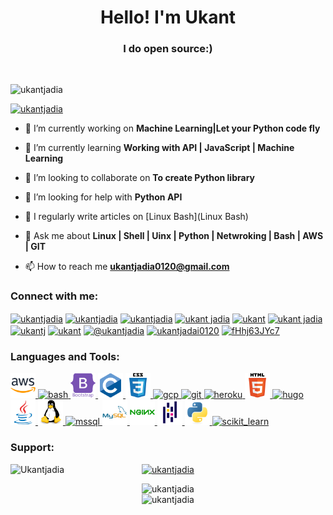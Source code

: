 
<h1 align="center">Hello! I'm Ukant</h1>
<h3 align="center">I do open source:)</h3>
<br \>

<p align="left"> <img src="https://komarev.com/ghpvc/?username=ukantjadia&label=Profile%20views&color=00ff40&style=plastic" alt="ukantjadia" /> </p>

<p align="left"> <a href="https://github.com/ryo-ma/github-profile-trophy"><img src="https://github-profile-trophy.vercel.app/?username=ukantjadia" alt="ukantjadia" /></a> </p>

- 🔭 I’m currently working on **Machine Learning|Let your Python code fly**

- 🌱 I’m currently learning **Working with API | JavaScript | Machine Learning**

- 👯 I’m looking to collaborate on **To create Python library**

- 🤝 I’m looking for help with **Python API**

- 📝 I regularly write articles on [Linux Bash](Linux Bash)

- 💬 Ask me about **Linux | Shell | Uinx | Python | Netwroking | Bash | AWS | GIT**

- 📫 How to reach me **ukantjadia0120@gmail.com**

<!-- ### Blogs posts -->
<!-- BLOG-POST-LIST:START -->
<!-- BLOG-POST-LIST:END -->

<h3 align="left"> 



<h3 align="left">Connect with me:</h3>
<p align="left">
<a href="https://codepen.io/ukantjadia" target="blank"><img align="center" src="https://raw.githubusercontent.com/rahuldkjain/github-profile-readme-generator/master/src/images/icons/Social/codepen.svg" alt="ukantjadia" height="30" width="40" /></a>
<a href="https://dev.to/ukantjadia" target="blank"><img align="center" src="https://raw.githubusercontent.com/rahuldkjain/github-profile-readme-generator/master/src/images/icons/Social/devto.svg" alt="ukantjadia" height="30" width="40" /></a>
<a href="https://twitter.com/ukantjadia" target="blank"><img align="center" src="https://raw.githubusercontent.com/rahuldkjain/github-profile-readme-generator/master/src/images/icons/Social/twitter.svg" alt="ukantjadia" height="30" width="40" /></a>
<a href="https://linkedin.com/in/ukant jadia" target="blank"><img align="center" src="https://raw.githubusercontent.com/rahuldkjain/github-profile-readme-generator/master/src/images/icons/Social/linked-in-alt.svg" alt="ukant jadia" height="30" width="40" /></a>
<a href="https://kaggle.com/ukant" target="blank"><img align="center" src="https://raw.githubusercontent.com/rahuldkjain/github-profile-readme-generator/master/src/images/icons/Social/kaggle.svg" alt="ukant" height="30" width="40" /></a>
<a href="https://fb.com/ukant jadia" target="blank"><img align="center" src="https://raw.githubusercontent.com/rahuldkjain/github-profile-readme-generator/master/src/images/icons/Social/facebook.svg" alt="ukant jadia" height="30" width="40" /></a>
<a href="https://instagram.com/ukantj" target="blank"><img align="center" src="https://raw.githubusercontent.com/rahuldkjain/github-profile-readme-generator/master/src/images/icons/Social/instagram.svg" alt="ukantj" height="30" width="40" /></a>
<a href="https://dribbble.com/ukant" target="blank"><img align="center" src="https://raw.githubusercontent.com/rahuldkjain/github-profile-readme-generator/master/src/images/icons/Social/dribbble.svg" alt="ukant" height="30" width="40" /></a>
<a href="https://medium.com/@ukantjadia" target="blank"><img align="center" src="https://raw.githubusercontent.com/rahuldkjain/github-profile-readme-generator/master/src/images/icons/Social/medium.svg" alt="@ukantjadia" height="30" width="40" /></a>
<a href="https://www.hackerrank.com/ukantjadai0120" target="blank"><img align="center" src="https://raw.githubusercontent.com/rahuldkjain/github-profile-readme-generator/master/src/images/icons/Social/hackerrank.svg" alt="ukantjadai0120" height="30" width="40" /></a>
<a href="https://discord.gg/fHhj63JYc7" target="blank"><img align="center" src="https://raw.githubusercontent.com/rahuldkjain/github-profile-readme-generator/master/src/images/icons/Social/discord.svg" alt="fHhj63JYc7" height="30" width="40" /></a>
</p>

<h3 align="left">Languages and Tools:</h3>
<p align="left"> <a href="https://aws.amazon.com" target="_blank" rel="noreferrer"> <img src="https://raw.githubusercontent.com/devicons/devicon/master/icons/amazonwebservices/amazonwebservices-original-wordmark.svg" alt="aws" width="40" height="40"/> </a> <a href="https://www.gnu.org/software/bash/" target="_blank" rel="noreferrer"> <img src="https://www.vectorlogo.zone/logos/gnu_bash/gnu_bash-icon.svg" alt="bash" width="40" height="40"/> </a> <a href="https://getbootstrap.com" target="_blank" rel="noreferrer"> <img src="https://raw.githubusercontent.com/devicons/devicon/master/icons/bootstrap/bootstrap-plain-wordmark.svg" alt="bootstrap" width="40" height="40"/> </a> <a href="https://www.cprogramming.com/" target="_blank" rel="noreferrer"> <img src="https://raw.githubusercontent.com/devicons/devicon/master/icons/c/c-original.svg" alt="c" width="40" height="40"/> </a> <a href="https://www.w3schools.com/css/" target="_blank" rel="noreferrer"> <img src="https://raw.githubusercontent.com/devicons/devicon/master/icons/css3/css3-original-wordmark.svg" alt="css3" width="40" height="40"/> </a> <a href="https://cloud.google.com" target="_blank" rel="noreferrer"> <img src="https://www.vectorlogo.zone/logos/google_cloud/google_cloud-icon.svg" alt="gcp" width="40" height="40"/> </a> <a href="https://git-scm.com/" target="_blank" rel="noreferrer"> <img src="https://www.vectorlogo.zone/logos/git-scm/git-scm-icon.svg" alt="git" width="40" height="40"/> </a> <a href="https://heroku.com" target="_blank" rel="noreferrer"> <img src="https://www.vectorlogo.zone/logos/heroku/heroku-icon.svg" alt="heroku" width="40" height="40"/> </a> <a href="https://www.w3.org/html/" target="_blank" rel="noreferrer"> <img src="https://raw.githubusercontent.com/devicons/devicon/master/icons/html5/html5-original-wordmark.svg" alt="html5" width="40" height="40"/> </a> <a href="https://gohugo.io/" target="_blank" rel="noreferrer"> <img src="https://api.iconify.design/logos-hugo.svg" alt="hugo" width="40" height="40"/> </a> <a href="https://www.java.com" target="_blank" rel="noreferrer"> <img src="https://raw.githubusercontent.com/devicons/devicon/master/icons/java/java-original.svg" alt="java" width="40" height="40"/> </a> <a href="https://www.linux.org/" target="_blank" rel="noreferrer"> <img src="https://raw.githubusercontent.com/devicons/devicon/master/icons/linux/linux-original.svg" alt="linux" width="40" height="40"/> </a> <a href="https://www.microsoft.com/en-us/sql-server" target="_blank" rel="noreferrer"> <img src="https://www.svgrepo.com/show/303229/microsoft-sql-server-logo.svg" alt="mssql" width="40" height="40"/> </a> <a href="https://www.mysql.com/" target="_blank" rel="noreferrer"> <img src="https://raw.githubusercontent.com/devicons/devicon/master/icons/mysql/mysql-original-wordmark.svg" alt="mysql" width="40" height="40"/> </a> <a href="https://www.nginx.com" target="_blank" rel="noreferrer"> <img src="https://raw.githubusercontent.com/devicons/devicon/master/icons/nginx/nginx-original.svg" alt="nginx" width="40" height="40"/> </a> <a href="https://pandas.pydata.org/" target="_blank" rel="noreferrer"> <img src="https://raw.githubusercontent.com/devicons/devicon/2ae2a900d2f041da66e950e4d48052658d850630/icons/pandas/pandas-original.svg" alt="pandas" width="40" height="40"/> </a> <a href="https://www.python.org" target="_blank" rel="noreferrer"> <img src="https://raw.githubusercontent.com/devicons/devicon/master/icons/python/python-original.svg" alt="python" width="40" height="40"/> </a> <a href="https://scikit-learn.org/" target="_blank" rel="noreferrer"> <img src="https://upload.wikimedia.org/wikipedia/commons/0/05/Scikit_learn_logo_small.svg" alt="scikit_learn" width="40" height="40"/> </a> </p>

<h3 align="left">Support:</h3>
<p><a href="https://www.buymeacoffee.com/Ukantjadia"> <img align="left" src="https://cdn.buymeacoffee.com/buttons/v2/default-yellow.png" height="50" width="210" alt="Ukantjadia" /></a><a href="https://ko-fi.com/ukantjadia"> <img src="https://cdn.ko-fi.com/cdn/kofi3.png?v=3" height="50" width="210" alt="ukantjadia" /></a></p>



<p><img align="left" width="47%" src="https://github-readme-stats.vercel.app/api?username=ukantjadia&show_icons=true&theme=gruvbox&locale=en&count_private=true" alt="ukantjadia" /></p>

<p><img align="left" width="39%" src="https://github-readme-stats.vercel.app/api/top-langs?username=ukantjadia&show_icons=true&theme=gruvbox&locale=en&layout=compact" alt="ukantjadia" /></p>

<!--<p><img align="left" src="https://github-readme-streak-stats.herokuapp.com/?user=ukantjadia&theme=highcontrast" alt="ukantjadia" /></p> -->
